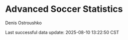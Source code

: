 # Advanced Soccer Statistics
Denis Ostroushko

<!-- gfm -->

Last successful data update: 2025-08-10 13:22:50 CST
